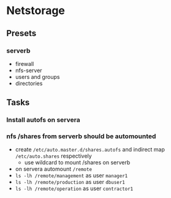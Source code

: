 # Netstorage
## Presets
### serverb
* firewall
* nfs-server
* users and groups
* directories

## Tasks
### Install autofs on servera
### nfs /shares from serverb should be automounted
* create `/etc/auto.master.d/shares.autofs` and indirect map `/etc/auto.shares` respectively
  * use wildcard to mount /shares on serverb
* on servera automount `/remote` 
* `ls -lh /remote/management` as user `manager1`
* `ls -lh /remote/production` as user `dbuser1`
* `ls -lh /remote/operation` as user `contractor1`
